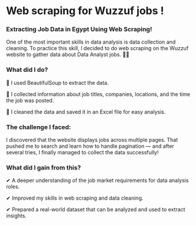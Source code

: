 # Web scraping for Wuzzuf jobs !
### Extracting Job Data in Egypt Using Web Scraping!

One of the most important skills in data analysis is data collection and cleaning. To practice this skill, I decided to do web scraping on the Wuzzuf website to gather data about Data Analyst jobs. 🕵️‍♂️

### What did I do?
🔹 I used BeautifulSoup to extract the data.

🔹 I collected information about job titles, companies, locations, and the time the job was posted.

🔹 I cleaned the data and saved it in an Excel file for easy analysis.

### The challenge I faced:
I discovered that the website displays jobs across multiple pages. That pushed me to search and learn how to handle pagination — and after several tries, I finally managed to collect the data successfully!

### What did I gain from this?
✔ A deeper understanding of the job market requirements for data analysis roles.

✔ Improved my skills in web scraping and data cleaning.

✔ Prepared a real-world dataset that can be analyzed and used to extract insights.

